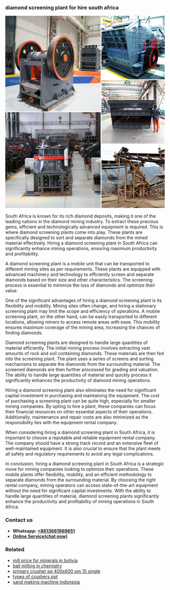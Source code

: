 <h3>diamond screening plant for hire south africa</h3><img src='1708499463.jpg' alt=''><p>South Africa is known for its rich diamond deposits, making it one of the leading nations in the diamond mining industry. To extract these precious gems, efficient and technologically advanced equipment is required. This is where diamond screening plants come into play. These plants are specifically designed to sort and separate diamonds from the mined material effectively. Hiring a diamond screening plant in South Africa can significantly enhance mining operations, ensuring maximum productivity and profitability.</p><p>A diamond screening plant is a mobile unit that can be transported to different mining sites as per requirements. These plants are equipped with advanced machinery and technology to efficiently screen and separate diamonds based on their size and other characteristics. The screening process is essential to minimize the loss of diamonds and optimize their value.</p><p>One of the significant advantages of hiring a diamond screening plant is its flexibility and mobility. Mining sites often change, and hiring a stationary screening plant may limit the scope and efficiency of operations. A mobile screening plant, on the other hand, can be easily transported to different locations, allowing miners to access remote areas with ease. This mobility ensures maximum coverage of the mining area, increasing the chances of finding diamonds.</p><p>Diamond screening plants are designed to handle large quantities of material efficiently. The initial mining process involves extracting vast amounts of rock and soil containing diamonds. These materials are then fed into the screening plant. The plant uses a series of screens and sorting mechanisms to separate the diamonds from the surrounding material. The screened diamonds are then further processed for grading and valuation. The ability to handle large quantities of material and quickly process it significantly enhances the productivity of diamond mining operations.</p><p>Hiring a diamond screening plant also eliminates the need for significant capital investment in purchasing and maintaining the equipment. The cost of purchasing a screening plant can be quite high, especially for smaller mining companies. By opting to hire a plant, these companies can focus their financial resources on other essential aspects of their operations. Additionally, maintenance and repair costs are also minimized as the responsibility lies with the equipment rental company.</p><p>When considering hiring a diamond screening plant in South Africa, it is important to choose a reputable and reliable equipment rental company. The company should have a strong track record and an extensive fleet of well-maintained equipment. It is also crucial to ensure that the plant meets all safety and regulatory requirements to avoid any legal complications.</p><p>In conclusion, hiring a diamond screening plant in South Africa is a strategic move for mining companies looking to optimize their operations. These mobile plants offer flexibility, mobility, and an efficient methodology to separate diamonds from the surrounding material. By choosing the right rental company, mining operators can access state-of-the-art equipment without the need for significant capital investments. With the ability to handle large quantities of material, diamond screening plants significantly enhance the productivity and profitability of mining operations in South Africa.</p><h3>Contact us</h3><ul><li><strong>Whatsapp:&nbsp;<a href="https://wa.me/8613661969651">+8613661969651</a></strong></li><li><a href="https://swt.shibang-china.com/?git&amp;zhl&amp;diamond screening plant for hire south africa"><strong>Online Service(chat now)</strong></a></li></ul><h3>Related</h3><ul><li><a href='mill price for minerals in bolivia.md'>mill price for minerals in bolivia</a></li><li><a href='ball milling in chemistry.md'>ball milling in chemistry</a></li><li><a href='primary crusher pe 400x600 pm 15 single.md'>primary crusher pe 400x600 pm 15 single</a></li><li><a href='types of crushers ppt.md'>types of crushers ppt</a></li><li><a href='sand making machine indonesia.md'>sand making machine indonesia</a></li></ul>